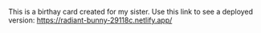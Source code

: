 
This is a birthay card created for my sister. Use this link to see a deployed version: https://radiant-bunny-29118c.netlify.app/
